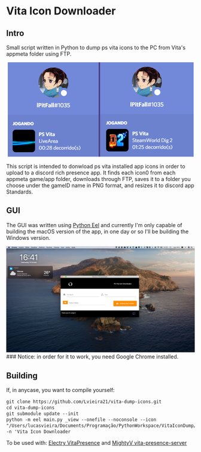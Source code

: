 # Vita Icon Downloader

## Intro
Small script written in Python to dump ps vita icons to the PC from Vita's appmeta folder using FTP.

<div style="text-align:center"><img src="https://github.com/Lvieira21/vita-dump-icons/blob/main/Assets/VitaPresenceTest.png?raw=true" /></div>

This script is intended to donwload ps vita installed app icons in order to upload to a discord rich presence app. It finds each icon0 from each appmeta game/app folder, downloads through FTP, saves it to a folder you choose under the gameID name in PNG format, and resizes it to discord app Standards.

## GUI

The GUI was written using [Python Eel](https://github.com/samuelhwilliams/Eel) and currently I'm only capable of building the macOS version of the app, in one day or so I'll be building the Windows version.
<div style="text-align:center"><img src="https://github.com/Lvieira21/vita-dump-icons/blob/main/Assets/screenshot.png?raw=true" /></div>
### Notice: in order for it to work, you need Google Chrome installed.

## Building

If, in anycase, you want to compile yourself:
```shell
git clone https://github.com/Lvieira21/vita-dump-icons.git
cd vita-dump-icons
git submodule update --init
python -m eel main.py _view --onefile --noconsole --icon "/Users/lucasvieira/Documents/Programação/PythonWorkspace/VitaIconDump/_view/_icons/psv.icns" -n 'Vita Icon Downloader
```

To be used with: [Electry VitaPresence](https://github.com/Electry/VitaPresence) and [MightyV vita-presence-server](https://github.com/TheMightyV/vita-presence-the-server)
